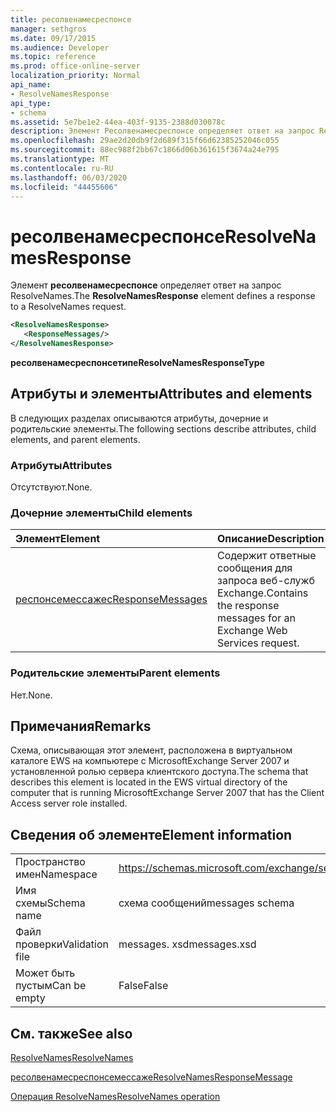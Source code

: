 ```yaml
---
title: ресолвенамесреспонсе
manager: sethgros
ms.date: 09/17/2015
ms.audience: Developer
ms.topic: reference
ms.prod: office-online-server
localization_priority: Normal
api_name:
- ResolveNamesResponse
api_type:
- schema
ms.assetid: 5e7be1e2-44ea-403f-9135-2388d030078c
description: Элемент Ресолвенамесреспонсе определяет ответ на запрос ResolveNames.
ms.openlocfilehash: 29ae2d20db9f2d689f315f66d62385252046c055
ms.sourcegitcommit: 88ec988f2bb67c1866d06b361615f3674a24e795
ms.translationtype: MT
ms.contentlocale: ru-RU
ms.lasthandoff: 06/03/2020
ms.locfileid: "44455606"
---
```

# <a name="resolvenamesresponse"></a><span data-ttu-id="55a53-103">ресолвенамесреспонсе</span><span class="sxs-lookup"><span data-stu-id="55a53-103">ResolveNamesResponse</span></span>

<span data-ttu-id="55a53-104">Элемент **ресолвенамесреспонсе** определяет ответ на запрос ResolveNames.</span><span class="sxs-lookup"><span data-stu-id="55a53-104">The **ResolveNamesResponse** element defines a response to a ResolveNames request.</span></span> 
  
```xml
<ResolveNamesResponse>
   <ResponseMessages/>
</ResolveNamesResponse>
```

 <span data-ttu-id="55a53-105">**ресолвенамесреспонсетипе**</span><span class="sxs-lookup"><span data-stu-id="55a53-105">**ResolveNamesResponseType**</span></span>
## <a name="attributes-and-elements"></a><span data-ttu-id="55a53-106">Атрибуты и элементы</span><span class="sxs-lookup"><span data-stu-id="55a53-106">Attributes and elements</span></span>

<span data-ttu-id="55a53-107">В следующих разделах описываются атрибуты, дочерние и родительские элементы.</span><span class="sxs-lookup"><span data-stu-id="55a53-107">The following sections describe attributes, child elements, and parent elements.</span></span>
  
### <a name="attributes"></a><span data-ttu-id="55a53-108">Атрибуты</span><span class="sxs-lookup"><span data-stu-id="55a53-108">Attributes</span></span>

<span data-ttu-id="55a53-109">Отсутствуют.</span><span class="sxs-lookup"><span data-stu-id="55a53-109">None.</span></span>
  
### <a name="child-elements"></a><span data-ttu-id="55a53-110">Дочерние элементы</span><span class="sxs-lookup"><span data-stu-id="55a53-110">Child elements</span></span>

|<span data-ttu-id="55a53-111">**Элемент**</span><span class="sxs-lookup"><span data-stu-id="55a53-111">**Element**</span></span>|<span data-ttu-id="55a53-112">**Описание**</span><span class="sxs-lookup"><span data-stu-id="55a53-112">**Description**</span></span>|
|:-----|:-----|
|[<span data-ttu-id="55a53-113">респонсемессажес</span><span class="sxs-lookup"><span data-stu-id="55a53-113">ResponseMessages</span></span>](responsemessages.md) <br/> |<span data-ttu-id="55a53-114">Содержит ответные сообщения для запроса веб-служб Exchange.</span><span class="sxs-lookup"><span data-stu-id="55a53-114">Contains the response messages for an Exchange Web Services request.</span></span>  <br/> |
   
### <a name="parent-elements"></a><span data-ttu-id="55a53-115">Родительские элементы</span><span class="sxs-lookup"><span data-stu-id="55a53-115">Parent elements</span></span>

<span data-ttu-id="55a53-116">Нет.</span><span class="sxs-lookup"><span data-stu-id="55a53-116">None.</span></span>
  
## <a name="remarks"></a><span data-ttu-id="55a53-117">Примечания</span><span class="sxs-lookup"><span data-stu-id="55a53-117">Remarks</span></span>

<span data-ttu-id="55a53-118">Схема, описывающая этот элемент, расположена в виртуальном каталоге EWS на компьютере с MicrosoftExchange Server 2007 и установленной ролью сервера клиентского доступа.</span><span class="sxs-lookup"><span data-stu-id="55a53-118">The schema that describes this element is located in the EWS virtual directory of the computer that is running MicrosoftExchange Server 2007 that has the Client Access server role installed.</span></span>
  
## <a name="element-information"></a><span data-ttu-id="55a53-119">Сведения об элементе</span><span class="sxs-lookup"><span data-stu-id="55a53-119">Element information</span></span>

|||
|:-----|:-----|
|<span data-ttu-id="55a53-120">Пространство имен</span><span class="sxs-lookup"><span data-stu-id="55a53-120">Namespace</span></span>  <br/> |https://schemas.microsoft.com/exchange/services/2006/messages  <br/> |
|<span data-ttu-id="55a53-121">Имя схемы</span><span class="sxs-lookup"><span data-stu-id="55a53-121">Schema name</span></span>  <br/> |<span data-ttu-id="55a53-122">схема сообщений</span><span class="sxs-lookup"><span data-stu-id="55a53-122">messages schema</span></span>  <br/> |
|<span data-ttu-id="55a53-123">Файл проверки</span><span class="sxs-lookup"><span data-stu-id="55a53-123">Validation file</span></span>  <br/> |<span data-ttu-id="55a53-124">messages. xsd</span><span class="sxs-lookup"><span data-stu-id="55a53-124">messages.xsd</span></span>  <br/> |
|<span data-ttu-id="55a53-125">Может быть пустым</span><span class="sxs-lookup"><span data-stu-id="55a53-125">Can be empty</span></span>  <br/> |<span data-ttu-id="55a53-126">False</span><span class="sxs-lookup"><span data-stu-id="55a53-126">False</span></span>  <br/> |
   
## <a name="see-also"></a><span data-ttu-id="55a53-127">См. также</span><span class="sxs-lookup"><span data-stu-id="55a53-127">See also</span></span>



[<span data-ttu-id="55a53-128">ResolveNames</span><span class="sxs-lookup"><span data-stu-id="55a53-128">ResolveNames</span></span>](resolvenames.md)
  
[<span data-ttu-id="55a53-129">ресолвенамесреспонсемессаже</span><span class="sxs-lookup"><span data-stu-id="55a53-129">ResolveNamesResponseMessage</span></span>](resolvenamesresponsemessage.md)
  
[<span data-ttu-id="55a53-130">Операция ResolveNames</span><span class="sxs-lookup"><span data-stu-id="55a53-130">ResolveNames operation</span></span>](resolvenames-operation.md)

